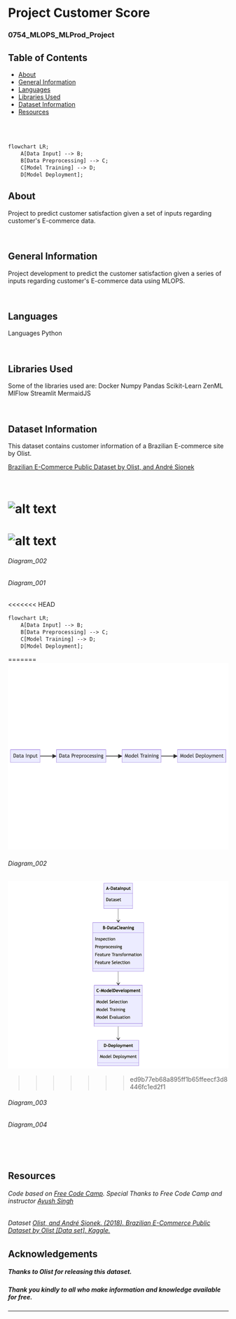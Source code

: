 # Project Customer Score
### 0754_MLOPS_MLProd_Project


## Table of Contents
* [About](#about)
* [General Information](#general-information)
* [Languages](#languages)
* [Libraries Used](#libraries-used)
* [Dataset Information](#dataset-information)
* [Resources](#resources)


<br>
<br>


```mermaid
flowchart LR;
    A[Data Input] --> B;
    B[Data Preprocessing] --> C;
    C[Model Training] --> D;
    D[Model Deployment];
```

## About
Project to predict customer satisfaction given a set of inputs regarding customer's E-commerce data.

<br>

## General Information

Project development to predict the customer satisfaction given a series of inputs regarding customer's E-commerce data using MLOPS.

<br>

## Languages
Languages
    Python

<br>

## Libraries Used
Some of the libraries used are:
    Docker
    Numpy
    Pandas
    Scikit-Learn
    ZenML
    MlFlow
    Streamlit
    MermaidJS

<br>


## Dataset Information
This dataset contains customer information of a Brazilian E-commerce site by Olist.

[Brazilian E-Commerce Public Dataset by Olist, and André Sionek](https://doi.org/10.34740/KAGGLE/DSV/195341)

<br>


# 
# ![alt text](https://github.com/[username]/[reponame]/blob/[branch]/image.jpg?raw=true)
# ![alt text](http://url/to/img.png)
###### Diagram_002

###### Diagram_001
<<<<<<< HEAD

```mermaid
flowchart LR;
    A[Data Input] --> B;
    B[Data Preprocessing] --> C;
    C[Model Training] --> D;
    D[Model Deployment];
```



=======
![ Diagram_001](/README/0754_README_Images/Diagram_001_001.png?raw=true "Diagram_001_01")



###### Diagram_002
![ Diagram_001](/README/0754_README_Images/Diagram_002_001.png?raw=true "Diagram_002_01")

>>>>>>> ed9b77eb68a895ff1b65ffeecf3d8446fc1ed2f1
###### Diagram_003


###### Diagram_004

<br>

<br>

## Resources

###### *Code based on [Free Code Camp](https://www.freecodecamp.org/). Special Thanks to Free Code Camp and instructor [Ayush Singh](https://github.com/ayush714)*

###### Dataset [Olist, and André Sionek. (2018). Brazilian E-Commerce Public Dataset by Olist [Data set]. Kaggle.](https://doi.org/10.34740/KAGGLE/DSV/195341)

## Acknowledgements

##### Thanks to Olist for releasing this dataset.
##### Thank you kindly to all who make information and knowledge available for free.

----
